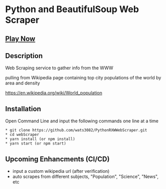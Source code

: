 # Python and BeautifulSoup Web Scraper



## [Play Now](https://quiz-game-liart.vercel.app/)

## Description ##


Web Scraping service to gather info from the WWW

pulling from Wikipedia page containing top city populations of the world by area and density

https://en.wikipedia.org/wiki/World_population



## Installation ##
Open Command Line and input the following commands one line at a time

```
* git clone https://github.com/wats3082/PythonRXWWebScraper.git
* cd webScraper
* yarn install (or npm install)
* yarn start (or npm start)
```

## Upcoming Enhancments (CI/CD) ##
* input a custom wikipedia url (after verification)
* auto scrapes from different subjects, "Population", "Science", "News", etc




